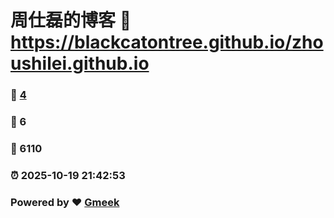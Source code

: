 # 周仕磊的博客 :link: https://blackcatontree.github.io/zhoushilei.github.io 
### :page_facing_up: [4](https://blackcatontree.github.io/zhoushilei.github.io/tag.html) 
### :speech_balloon: 6 
### :hibiscus: 6110 
### :alarm_clock: 2025-10-19 21:42:53 
### Powered by :heart: [Gmeek](https://github.com/Meekdai/Gmeek)
